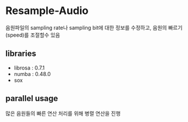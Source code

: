 # Resample-Audio
음원파일의 sampling rate나 sampling bit에 대한 정보를 수정하고, 음원의 빠르기 (speed)를 조절할수 있음

## libraries
- librosa : 0.7.1
- numba : 0.48.0
- sox

## parallel usage
많은 음원들의 빠른 연산 처리를 위해 병렬 연산을 진행
